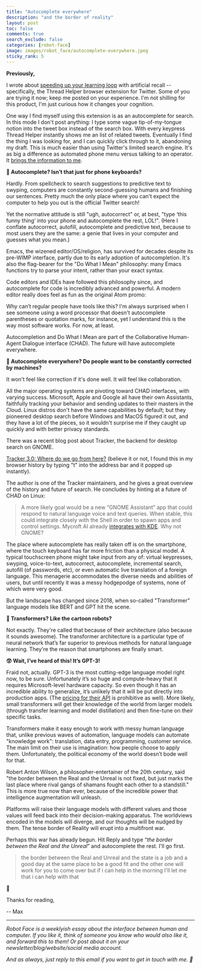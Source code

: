 ```yaml
---
title: "Autocomplete everywhere"
description: "and the border of reality"
layout: post
toc: false
comments: true
search_exclude: false
categories: [robot-face]
image: images/robot_face/autocomplete-everywhere.jpeg
sticky_rank: 5
---
```

**Previously,**

I wrote about [speeding up your learning loop](https://robotface.substack.com/p/learning-loops) with artificial recall -- specifically, the Thread Helper browser extension for Twitter. Some of you are trying it now; keep me posted on your experience. I'm not shilling for this product, I'm just curious how it changes your cognition.

One way I find myself using this extension is as an autocomplete for search. In this mode I don't post anything: I type some vague tip-of-my-tongue notion into the tweet box instead of the search box. With every keypress Thread Helper instantly shows me an list of related tweets. Eventually I find the thing I was looking for, and I can quickly click through to it, abandoning my draft. This is much easier than using Twitter's limited search engine. It's as big a difference as automated phone menu versus talking to an operator. It [brings the information to me](https://robotface.substack.com/p/see-and-point).

**📱 Autocomplete? Isn’t that just for phone keyboards?**

Hardly. From spellcheck to search suggestions to predictive text to swyping, computers are constantly second-guessing humans and finishing our sentences. Pretty much the only place where you can't expect the computer to help you out is the official Twitter search!

Yet the normative attitude is still "ugh, autocorrect" or, at best, "type ‘this funny thing’ into your phone and autocomplete the rest, LOL!". (Here I conflate autocorrect, autofill, autocomplete and predictive text, because to most users they are the same: a genie that lives in your computer and guesses what you mean.)

Emacs, the wizened editor/OS/religion, has survived for decades despite its pre-WIMP interface, partly due to its early adoption of autocompletion. It's also the flag-bearer for the "Do What I Mean" philosophy: many Emacs functions try to parse your intent, rather than your exact syntax. 

Code editors and IDEs have followed this philosophy since, and autocomplete for code is incredibly advanced and powerful. A modern editor really does feel as fun as the original Atom promo:

Why can’t regular people have tools like this? I'm always surprised when I see someone using a word processor that doesn't autocomplete parentheses or quotation marks, for instance, yet I understand this is the way most software works. For now, at least.

Autocompletion and Do What I Mean are part of the Collaborative Human-Agent Dialogue interface (CHAD). The future will have autocomplete everywhere.

**🤨 Autocomplete everywhere? Do people want to be constantly corrected by machines?**

It won't feel like correction if it's done well. It will feel like collaboration.

All the major operating systems are pivoting toward CHAD interfaces, with varying success. Microsoft, Apple and Google all have their own Assistants, faithfully tracking your behavior and sending updates to their masters in the Cloud. Linux distros don't have the same capabilities by default; but they pioneered desktop search before Windows and MacOS figured it out, and they have a lot of the pieces, so it wouldn't surprise me if they caught up quickly and with better privacy standards. 

There was a recent blog post about Tracker, the backend for desktop search on GNOME. 

[Tracker 3.0: Where do we go from here?](https://samthursfield.wordpress.com/2020/11/05/tracker-3-0-where-do-we-go-from-here/) (believe it or not, I found this in my browser history by typing "t" into the address bar and it popped up instantly). 

The author is one of the Tracker maintainers, and he gives a great overview of the history and future of search. He concludes by hinting at a future of CHAD on Linux:


>  A more likely goal would be a new “GNOME Assistant” app that could respond to natural language voice and text queries. When stable, this could integrate closely with the Shell in order to spawn apps and control settings. Mycroft AI already [integrates with KDE](https://dot.kde.org/2018/02/23/mycroft-ai-plasma). Why not GNOME?
> 
> 

The place where autocomplete has really taken off is on the smartphone, where the touch keyboard has far more friction than a physical model. A typical touchscreen phone might take input from any of: virtual keypresses, swyping, voice-to-text, autocorrect, autocomplete, incremental search, autofill (of passwords, etc), or even automatic live translation of a foreign language. This menagerie accommodates the diverse needs and abilities of users, but until recently it was a messy hodgepodge of systems, none of which were very good. 

But the landscape has changed since 2018, when so-called "Transformer" language models like BERT and GPT hit the scene. 

**🤖 Transformers? Like the cartoon robots?**

Not exactly. They're called that because of their architecture (also because it sounds awesome). The transformer architecture is a particular type of neural network that’s far superior to previous methods for natural language learning. They're the reason that smartphones are finally smart.

**😲 Wait, I’ve heard of this! It’s GPT-3!**

Fraid not, actually. GPT-3 is the most cutting-edge language model right now, to be sure. Unfortunately it’s so huge and compute-heavy that it requires Microsoft-level hardware capacity. So even though it has an incredible ability to generalize, it’s unlikely that it will be put directly into production apps. (The [pricing for their API](https://www.reddit.com/r/GPT3/comments/ikorgs/oa_api_preliminary_beta_pricing_announced/) is prohibitive as well). More likely, small transformers will get their knowledge of the world from larger models (through transfer learning and model distillation) and then fine-tune on their specific tasks.

Transformers make it easy enough to work with messy human language that, unlike previous waves of automation, language models can automate "knowledge work": translation, data entry, programming, customer service. The main limit on their use is imagination: how people choose to apply them. Unfortunately, the political economy of the world doesn’t bode well for that.

Robert Anton Wilson, a philosopher-entertainer of the 20th century, said "the border between the Real and the Unreal is not fixed, but just marks the last place where rival gangs of shamans fought each other to a standstill." This is more true now than ever, because of the incredible power that intelligence augmentation will unleash. 

Platforms will raise their language models with different values and those values will feed back into their decision-making apparatus. The worldviews encoded in the models will diverge, and our thoughts will be nudged by them. The tense border of Reality will erupt into a multifront war. 

Perhaps this war has already begun. Hit Reply and type “*the border between the Real and the Unreal*” and autocomplete the rest. I'll go first.


> the border between the Real and Unreal and the state is a job and a good day at the same place to be a good fit and the other one will work for you to come over but if i can help in the morning I'll let me that i can help with that
> 
> 

🤔 

Thanks for reading,

-- Max



---

*Robot Face is a weeklyish essay about the interface between human and computer. If you like it, think of someone you know who would also like it, and forward this to them! Or post about it on your newsletter/blog/website/social media account.* 

*And as always, just reply to this email if you want to get in touch with me. 🤙* 

